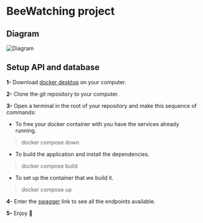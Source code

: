 # BeeWatching project


## Diagram
![Diagram](/uploads/79c03cb375b5c755449488ad86867384/Diagram.jpg)

## Setup API and database

**1-** Download [docker desktop](https://www.docker.com/products/docker-desktop/) on your computer. 

**2-** Clone the git repository to your computer.

**3-** Open a terminal in the root of your repository and make this sequence of commands:

* To free your docker container with you have the services already running.
> docker compose down
* To build the application and install the dependencies.

> docker compose build
* To set up the container that we build it.
> docker compose up

**4-** Enter the [swagger](http://localhost:8080/swagger-ui.html#/) link to see all the endpoints available.

**5-**  Enjoy :tada:

